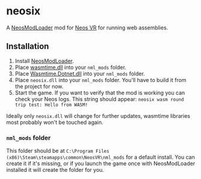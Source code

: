 # neosix

A [NeosModLoader](https://github.com/zkxs/NeosModLoader) mod for [Neos VR](https://neos.com/) for running web assemblies.

## Installation
1. Install [NeosModLoader](https://github.com/zkxs/NeosModLoader).
1. Place [wasmtime.dll](https://github.com/Kiantis/neosix/raw/master/neosix/libs/wasmtime.dll) into your `nml_mods` folder.
1. Place [Wasmtime.Dotnet.dll](https://github.com/Kiantis/neosix/raw/master/neosix/libs/Wasmtime.Dotnet.dll) into your `nml_mods` folder.
1. Place `neosix.dll` into your `nml_mods` folder. You'll have to build it from the project for now.
1. Start the game. If you want to verify that the mod is working you can check your Neos logs. This string should appear: `neosix wasm round trip test: Hello from WASM!`

Ideally only `neosix.dll` will change for further updates, wasmtime libraries most probably won't be touched again.

### `nml_mods` folder

This folder should be at `C:\Program Files (x86)\Steam\steamapps\common\NeosVR\nml_mods` for a default install. You can create it if it's missing, or if you launch the game once with NeosModLoader installed it will create the folder for you.
